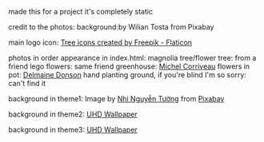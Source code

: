 made this for a project it's completely static

credit to the photos:
background:<a herf="https://pixabay.com/illustrations/cactus-plants-pots-flowers-pattern-2191647/">by Wilian Tosta from Pixabay</a>

main logo icon: <a href="https://www.flaticon.com/free-icons/tree" title="tree icons">Tree icons created by Freepik - Flaticon</a>

photos in order appearance in index.html:
magnolia tree/flower tree: from a friend
lego flowers: same friend
greenhouse: <a href="https://www.istockphoto.com/portfolio/MichelCorriveau?mediatype=photography">Michel Corriveau</a>
flowers in pot: <a href="https://www.istockphoto.com/portfolio/DelmaineDonsonPhotography?mediatype=photography">Delmaine Donson</a>
hand planting ground, if you're blind I'm so sorry: can't find it

background in theme1: Image by <a href="https://pixabay.com/users/cindynhiart-17986123/?utm_source=link-attribution&utm_medium=referral&utm_campaign=image&utm_content=5635707">Nhi Nguyễn Tường</a> from <a href="https://pixabay.com//?utm_source=link-attribution&utm_medium=referral&utm_campaign=image&utm_content=5635707">Pixabay</a>

background in theme2: <a href="https://www.uhdpaper.com/2022/04/lol-star-guardian-quinn-and-4k-9191h.html?m=0">UHD Wallpaper</a>

background in theme3: <a href="https://www.uhdpaper.com/2023/07/night-city-scenery-moon-4k-7401l.html?m=0">UHD Wallpaper</a>
